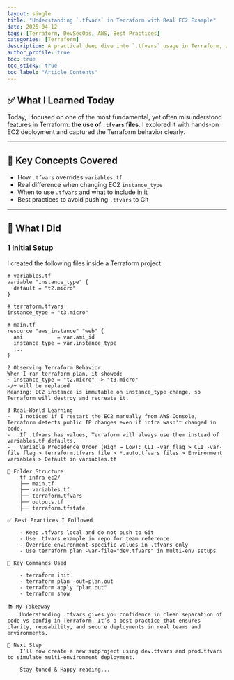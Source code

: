 ```yaml
---
layout: single
title: "Understanding `.tfvars` in Terraform with Real EC2 Example"
date: 2025-04-12
tags: [Terraform, DevSecOps, AWS, Best Practices]
categories: [Terraform]
description: A practical deep dive into `.tfvars` usage in Terraform, with EC2 deployment examples and industry-aligned best practices.
author_profile: true
toc: true
toc_sticky: true
toc_label: "Article Contents"
---
```


## ✅ What I Learned Today

Today, I focused on one of the most fundamental, yet often misunderstood features in Terraform: **the use of `.tfvars` files**. I explored it with hands-on EC2 deployment and captured the Terraform behavior clearly.

---

## 🧠 Key Concepts Covered

- How `.tfvars` overrides `variables.tf`
- Real difference when changing EC2 `instance_type`
- When to use `.tfvars` and what to include in it
- Best practices to avoid pushing `.tfvars` to Git

---

## 🔨 What I Did

### 1 Initial Setup

I created the following files inside a Terraform project:

```hcl
# variables.tf
variable "instance_type" {
  default = "t2.micro"
}

# terraform.tfvars
instance_type = "t3.micro"

# main.tf
resource "aws_instance" "web" {
  ami           = var.ami_id
  instance_type = var.instance_type
  ...
}

2 Observing Terraform Behavior
When I ran terraform plan, it showed:
~ instance_type = "t2.micro" -> "t3.micro"
-/+ will be replaced
Meaning: EC2 instance is immutable on instance_type change, so Terraform will destroy and recreate it.

3 Real-World Learning
-   I noticed if I restart the EC2 manually from AWS Console, Terraform detects public IP changes even if infra wasn't changed in code.
-   If .tfvars has values, Terraform will always use them instead of variables.tf defaults.
-   Variable Precedence Order (High → Low): CLI -var flag > CLI -var-file flag > terraform.tfvars file > *.auto.tfvars files > Environment variables > Default in variables.tf

📁 Folder Structure
    tf-infra-ec2/
    ├── main.tf
    ├── variables.tf
    ├── terraform.tfvars
    ├── outputs.tf
    ├── terraform.tfstate

✅ Best Practices I Followed

    - Keep .tfvars local and do not push to Git
    - Use .tfvars.example in repo for team reference
    - Override environment-specific values in .tfvars only
    - Use terraform plan -var-file="dev.tfvars" in multi-env setups

🧪 Key Commands Used

    - terraform init
    - terraform plan -out=plan.out
    - terraform apply "plan.out"
    - terraform show

📚 My Takeaway
    Understanding .tfvars gives you confidence in clean separation of code vs config in Terraform. It’s a best practice that ensures clarity, reusability, and secure deployments in real teams and environments.

🚀 Next Step
    I’ll now create a new subproject using dev.tfvars and prod.tfvars to simulate multi-environment deployment.

    Stay tuned & Happy reading...